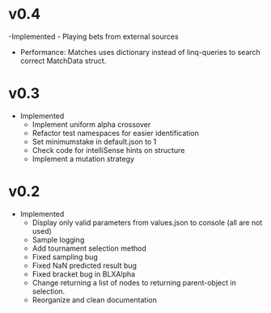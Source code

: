 # v0.4
 -Implemented
	- Playing bets from external sources
- Performance: Matches uses dictionary instead of linq-queries
to search correct MatchData struct.
# v0.3
- Implemented
	- Implement uniform alpha crossover
	- Refactor test namespaces for easier identification
	- Set minimumstake in default.json to 1
	- Check code for intelliSense hints on structure
	- Implement a mutation strategy
	
# v0.2
- Implemented
	- Display only valid parameters from values.json to console (all are not used)
	- Sample logging
	- Add tournament selection method
	- Fixed sampling bug
	- Fixed NaN predicted result bug
	- Fixed bracket bug in BLXAlpha
	- Change returning a list of nodes to returning parent-object in selection.
	- Reorganize and clean documentation 